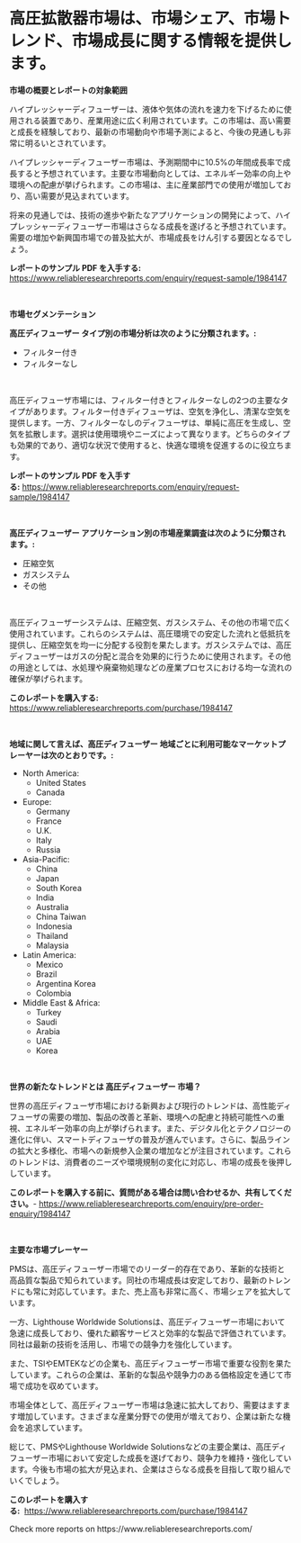 <p><h1>高圧拡散器市場は、市場シェア、市場トレンド、市場成長に関する情報を提供します。</h1></p><p><strong>市場の概要とレポートの対象範囲</strong></p>
<p><p>ハイプレッシャーディフューザーは、液体や気体の流れを速力を下げるために使用される装置であり、産業用途に広く利用されています。この市場は、高い需要と成長を経験しており、最新の市場動向や市場予測によると、今後の見通しも非常に明るいとされています。</p><p>ハイプレッシャーディフューザー市場は、予測期間中に10.5%の年間成長率で成長すると予想されています。主要な市場動向としては、エネルギー効率の向上や環境への配慮が挙げられます。この市場は、主に産業部門での使用が増加しており、高い需要が見込まれています。</p><p>将来の見通しでは、技術の進歩や新たなアプリケーションの開発によって、ハイプレッシャーディフューザー市場はさらなる成長を遂げると予想されています。需要の増加や新興国市場での普及拡大が、市場成長をけん引する要因となるでしょう。</p></p>
<p><strong>レポートのサンプル PDF を入手する:</strong> <a href="https://www.reliableresearchreports.com/enquiry/request-sample/1984147">https://www.reliableresearchreports.com/enquiry/request-sample/1984147</a></p>
<p>&nbsp;</p>
<p><strong>市場セグメンテーション</strong></p>
<p><strong>高圧ディフューザー タイプ別の市場分析は次のように分類されます。:</strong></p>
<p><ul><li>フィルター付き</li><li>フィルターなし</li></ul></p>
<p>&nbsp;</p>
<p><p>高圧ディフューザ市場には、フィルター付きとフィルターなしの2つの主要なタイプがあります。フィルター付きディフューザは、空気を浄化し、清潔な空気を提供します。一方、フィルターなしのディフューザは、単純に高圧を生成し、空気を拡散します。選択は使用環境やニーズによって異なります。どちらのタイプも効果的であり、適切な状況で使用すると、快適な環境を促進するのに役立ちます。</p></p>
<p><strong>レポートのサンプル PDF を入手する:</strong>&nbsp;<a href="https://www.reliableresearchreports.com/enquiry/request-sample/1984147">https://www.reliableresearchreports.com/enquiry/request-sample/1984147</a></p>
<p>&nbsp;</p>
<p><strong> 高圧ディフューザー アプリケーション別の市場産業調査は次のように分類されます。:</strong></p>
<p><ul><li>圧縮空気</li><li>ガスシステム</li><li>その他</li></ul></p>
<p>&nbsp;</p>
<p><p>高圧ディフューザーシステムは、圧縮空気、ガスシステム、その他の市場で広く使用されています。これらのシステムは、高圧環境での安定した流れと低抵抗を提供し、圧縮空気を均一に分配する役割を果たします。ガスシステムでは、高圧ディフューザーはガスの分配と混合を効果的に行うために使用されます。その他の用途としては、水処理や廃棄物処理などの産業プロセスにおける均一な流れの確保が挙げられます。</p></p>
<p><strong>このレポートを購入する:</strong>&nbsp; <a href="https://www.reliableresearchreports.com/purchase/1984147">https://www.reliableresearchreports.com/purchase/1984147</a></p>
<p>&nbsp;</p>
<p><strong>地域に関して言えば、高圧ディフューザー 地域ごとに利用可能なマーケットプレーヤーは次のとおりです。:</strong></p>
<p><ul>
    <li>
        North America:
        <ul>
            <li>United States</li>
            <li>Canada</li>
        </ul>
    </li>
    <li>
        Europe:
        <ul>
            <li>Germany</li>
            <li>France</li>
            <li>U.K.</li>
            <li>Italy</li>
            <li>Russia</li>
        </ul>
    </li>
    <li>
        Asia-Pacific:
        <ul>
            <li>China</li>
            <li>Japan</li>
            <li>South Korea</li>
            <li>India</li>
            <li>Australia</li>
            <li>China Taiwan</li>
            <li>Indonesia</li>
            <li>Thailand</li>
            <li>Malaysia</li>
        </ul>
    </li>
    <li>
        Latin America:
        <ul>
            <li>Mexico</li>
            <li>Brazil</li>
            <li>Argentina Korea</li>
            <li>Colombia</li>
        </ul>
    </li>
    <li>
        Middle East & Africa:
        <ul>
            <li>Turkey</li>
            <li>Saudi</li>
            <li>Arabia</li>
            <li>UAE</li>
            <li>Korea</li>
        </ul>
    </li>
    </ul></p>
<p>&nbsp;</p>
<p><strong>世界の新たなトレンドとは 高圧ディフューザー 市場？</strong></p>
<p><p>世界の高圧ディフューザ市場における新興および現行のトレンドは、高性能ディフューザの需要の増加、製品の改善と革新、環境への配慮と持続可能性への重視、エネルギー効率の向上が挙げられます。また、デジタル化とテクノロジーの進化に伴い、スマートディフューザの普及が進んでいます。さらに、製品ラインの拡大と多様化、市場への新規参入企業の増加などが注目されています。これらのトレンドは、消費者のニーズや環境規制の変化に対応し、市場の成長を後押ししています。</p></p>
<p><strong>このレポートを購入する前に、質問がある場合は問い合わせるか、共有してください。</strong>- <a href="https://www.reliableresearchreports.com/enquiry/pre-order-enquiry/1984147">https://www.reliableresearchreports.com/enquiry/pre-order-enquiry/1984147</a></p>
<p>&nbsp;</p>
<p><strong>主要な市場プレーヤー</strong></p>
<p><p>PMSは、高圧ディフューザー市場でのリーダー的存在であり、革新的な技術と高品質な製品で知られています。同社の市場成長は安定しており、最新のトレンドにも常に対応しています。また、売上高も非常に高く、市場シェアを拡大しています。</p><p>一方、Lighthouse Worldwide Solutionsは、高圧ディフューザー市場において急速に成長しており、優れた顧客サービスと効率的な製品で評価されています。同社は最新の技術を活用し、市場での競争力を強化しています。</p><p>また、TSIやEMTEKなどの企業も、高圧ディフューザー市場で重要な役割を果たしています。これらの企業は、革新的な製品や競争力のある価格設定を通じて市場で成功を収めています。</p><p>市場全体として、高圧ディフューザー市場は急速に拡大しており、需要はますます増加しています。さまざまな産業分野での使用が増えており、企業は新たな機会を追求しています。</p><p>総じて、PMSやLighthouse Worldwide Solutionsなどの主要企業は、高圧ディフューザー市場において安定した成長を遂げており、競争力を維持・強化しています。今後も市場の拡大が見込まれ、企業はさらなる成長を目指して取り組んでいくでしょう。</p></p>
<p><strong>このレポートを購入する:</strong>&nbsp;&nbsp;<a href="https://www.reliableresearchreports.com/purchase/1984147">https://www.reliableresearchreports.com/purchase/1984147</a></p>
<p>Check more reports on https://www.reliableresearchreports.com/</p>